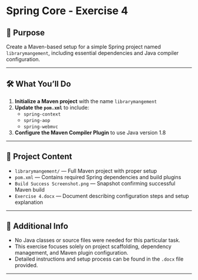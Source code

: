 # Spring Core - Exercise 4

## 🎯 Purpose

Create a Maven-based setup for a simple Spring project named `librarymangement`, including essential dependencies and Java compiler configuration.

---

## 🛠️ What You’ll Do

1. **Initialize a Maven project** with the name `librarymangement`
2. **Update the `pom.xml`** to include:
   - `spring-context`
   - `spring-aop`
   - `spring-webmvc`
3. **Configure the Maven Compiler Plugin** to use Java version 1.8

---

## 📂 Project Content

- `librarymangement/` — Full Maven project with proper setup
- `pom.xml` — Contains required Spring dependencies and build plugins
- `Build Success Screenshot.png` — Snapshot confirming successful Maven build
- `Exercise 4.docx` — Document describing configuration steps and setup explanation

---

## 📝 Additional Info

- No Java classes or source files were needed for this particular task.
- This exercise focuses solely on project scaffolding, dependency management, and Maven plugin configuration.
- Detailed instructions and setup process can be found in the `.docx` file provided.

---

